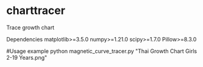 # charttracer
Trace growth chart


Dependencies
matplotlib>=3.5.0
numpy>=1.21.0
scipy>=1.7.0
Pillow>=8.3.0

#Usage example
python magnetic_curve_tracer.py "Thai Growth Chart Girls 2-19 Years.png"
